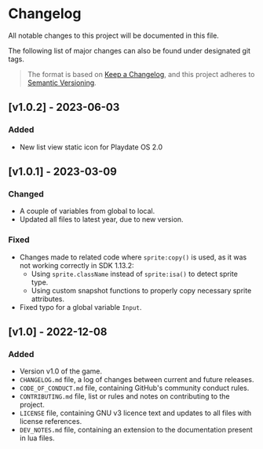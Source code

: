 # Changelog

All notable changes to this project will be documented in this file.

The following list of major changes can also be found under designated git tags.

>The format is based on [Keep a Changelog](https://keepachangelog.com/en/1.0.0/),
and this project adheres to [Semantic Versioning](https://semver.org/spec/v2.0.0.html).
<!--
## [version number] - YEAR-MONTH-DAY

### Sections
'Added' for new features.
'Changed' for changes in existing functionality.
'Deprecated' for soon-to-be removed features.
'Removed' for now removed features.
'Fixed' for any bug fixes.
'Security' in case of vulnerabilities.

[version number]: Link
-->

[comment]: <> (## [Unreleased])

## [v1.0.2] - 2023-06-03

### Added

- New list view static icon for Playdate OS 2.0

## [v1.0.1] - 2023-03-09

### Changed

- A couple of variables from global to local.
- Updated all files to latest year, due to new version.

### Fixed

- Changes made to related code where `sprite:copy()` is used, as it was not working correctly in SDK 1.13.2:
    - Using `sprite.className` instead of `sprite:isa()` to detect sprite type. 
    - Using custom snapshot functions to properly copy necessary sprite attributes.
- Fixed typo for a global variable `Input`.

## [v1.0] - 2022-12-08

### Added

- Version v1.0 of the game.
- `CHANGELOG.md` file, a log of changes between current and future releases.
- `CODE_OF_CONDUCT.md` file, containing GitHub's community conduct rules.
- `CONTRIBUTING.md` file, list or rules and notes on contributing to the project.
- `LICENSE` file, containing GNU v3 licence text and updates to all files with license references.
- `DEV_NOTES.md` file, containing an extension to the documentation present in lua files.
